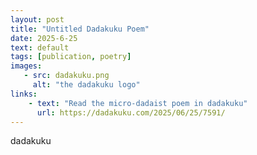 ```yaml
---
layout: post
title: "Untitled Dadakuku Poem"
date: 2025-6-25
text: default
tags: [publication, poetry]
images:
   - src: dadakuku.png
     alt: "the dadakuku logo"
links:
    - text: "Read the micro-dadaist poem in dadakuku"
      url: https://dadakuku.com/2025/06/25/7591/
---
```


dadakuku